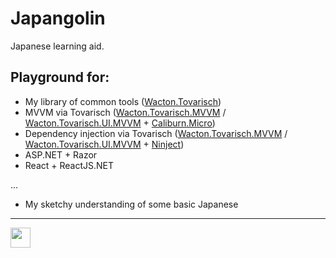 # Japangolin
Japanese learning aid.

## Playground for:
- My library of common tools ([Wacton.Tovarisch](https://gitlab.com/Wacton/Tovarisch))
- MVVM via Tovarisch ([Wacton.Tovarisch.MVVM](https://gitlab.com/Wacton/Tovarisch/tree/master/Tovarisch/MVVM) / [Wacton.Tovarisch.UI.MVVM](https://gitlab.com/Wacton/Tovarisch/tree/master/Tovarisch.UI/MVVM) + [Caliburn.Micro](http://caliburnmicro.com/))
- Dependency injection via Tovarisch ([Wacton.Tovarisch.MVVM](https://gitlab.com/Wacton/Tovarisch/tree/master/Tovarisch/MVVM) / [Wacton.Tovarisch.UI.MVVM](https://gitlab.com/Wacton/Tovarisch/tree/master/Tovarisch.UI/MVVM) + [Ninject](http://www.ninject.org/))
- ASP.NET + Razor
- React + ReactJS.NET

...

- My sketchy understanding of some basic Japanese

---

<img src="https://gitlab.com/Wacton/Japangolin/raw/master/Japangolin.Romaji.UI/Resources/Japangolin.png" width="32" height="32">